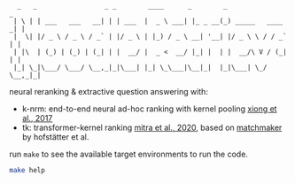 ```
  _   _                 _ _        ____      _        _                 _ 
 | \ | | ___   ___   __| | | ___  |  _ \ ___| |_ _ __(_) _____   ____ _| |
 |  \| |/ _ \ / _ \ / _` | |/ _ \ | |_) / _ \ __| '__| |/ _ \ \ / / _` | |
 | |\  | (_) | (_) | (_| | |  __/ |  _ <  __/ |_| |  | |  __/\ V / (_| | |
 |_| \_|\___/ \___/ \__,_|_|\___| |_| \_\___|\__|_|  |_|\___| \_/ \__,_|_|
```

neural reranking & extractive question answering with:

-   k-nrm: end-to-end neural ad-hoc ranking with kernel pooling [xiong et al., 2017](https://www.cs.cmu.edu/~zhuyund/papers/end-end-neural.pdf)
-   tk: transformer-kernel ranking [mitra et al., 2020](https://arxiv.org/pdf/2104.09393.pdf), based on [matchmaker](https://github.com/sebastian-hofstaetter/matchmaker) by hofstätter et al.

run `make` to see the available target environments to run the code.

```bash
make help
```
